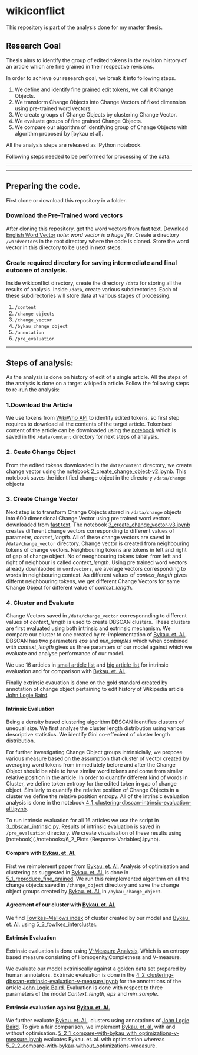 # wikiconflict

This repository is part of the analysis done for my master thesis.

## Research Goal
 Thesis aims to identify the group of edited tokens in the revision history of an article which are fine grained in their respective revisions.
 
In order to achieve our research goal, we break it into following steps.

1. We define and identify fine grained edit tokens, we call it Change Objects.
2. We transform Change Objects into Change Vectors of fixed dimension using pre-trained word vectors.
3. We create groups of Change Objects by clustering Change Vector.
4. We evaluate groups of fine grained Change Objects.
5. We compare our algorithm of identifying  group of Change Objects with algorithm proposed by [bykau et al].

All the analysis steps are released as IPython notebook.

Following steps needed to be performed for processing of the data.

-----
-----


## Preparing the code.
First clone or download this repository in a folder.

###  Download the Pre-Trained word vectors
After cloning this repository, get the word vectors from [fast text](https://github.com/facebookresearch/fastText/blob/master/docs/pretrained-vectors.md). Download [English Word Vector](https://dl.fbaipublicfiles.com/fasttext/vectors-wiki/wiki.en.vec) *note: word vector is a huge file*. Create a directory `/wordvectors` in the root directory where the code is cloned. Store the word vector in this directory to be used in next steps.

###  Create required directory for saving intermediate and final outcome of analysis.

Inside wikiconflict directory, create the directory `/data` for storing all the results of analysis.
Inside `/data`, create various subdirectories. Each of these subdirectories will store data at various stages of processing. 
1. `/content`
2. `/change objects`
3. `/change_vector`
4. `/bykau_change_object`
5. `/annotation`
6. `/pre_evaluation`

-----

## Steps of analysis:
As the analysis is done on history of edit of a single article. All the steps of the analysis is done on a target wikipedia article. Follow the following steps to re-run the analysis:

### 1.Download the Article
We use tokens from [WikiWho API](https://api.wikiwho.net/en/api/v1.0.0-beta/#/) to identify edited tokens, so first step requires to download all the contents of the target article. 
Tokenised content of the article can be downloaded using the [notebook](./notebooks/1_download_rev_content.ipynb) which is saved in the `/data/content` directory for next steps of analysis.

### 2. Ceate Change Object

From the edited tokens downloaded in the `data/content` directory, we create change vector using the notebook [2_create_change_object-v2.ipynb](./notebooks/2_create_change_object-v2.ipynb). This notebook saves the identified change object in the directory `/data/change` objects

### 3. Create Change Vector

Next step is to transform Change Objects stored in `/data/change` objects into 600 dimensional Change Vector using pre trained word vectors downloaded from [fast text](https://github.com/facebookresearch/fastText/blob/master/docs/pretrained-vectors.md). 
The notebook [3_create_change_vector-v3.ipynb](./notebooks/[3_create_change_vector-v3.ipynb]) creates different change vectors corresponding to different values of parameter, *context_length*. All of these change vectors are saved in /`data/change_vector` directory. Change vector is created from neighbouring tokens of change vectors. Neighbouring tokens are tokens in left and right of gap of change object. No of neoghbouring tokens taken from left and right of neighbour is called *context_length*. Using pre trained word vectors already downlaoded in `wordvectors`, we average vectors corresponding to  words in neighbouring context. As different values of *context_length* gives differnt neighbouring tokens, we get different Change Vectors for same Change Object for different value of *context_length*.

### 4. Cluster and Evaluate
Change Vectors saved in `/data/change_vector` corresponnding to different values of *context_length* is used to create DBSCAN clusters. These clusters are first evaluated using both intrinsic and extrinsic mechanism. We compare our cluster to one created by re-implementation of [Bykau. et. Al.](https://velgias.github.io/docs/BykauKSV15.pdf). DBSCAN has two parameters *eps* and *min_samples* which when combined with *context_length* gives us three paramters of our model against which we evaluate and analyse performance of our model.

 We use 16 articles in [small article list](https://github.com/acifer/wikiconflict/blob/master/conflicted_article.csv) and [big article list](https://github.com/acifer/wikiconflict/blob/master/conflicted_article-big.csv) for intrinsic evaluation and for comparison with [Bykau. et. Al.](https://velgias.github.io/docs/BykauKSV15.pdf).
 
Finally extrinsic evauation is done on the gold standard created by annotation of change object pertaining to edit history of Wikipedia article [John Logie Baird](https://en.wikipedia.org/wiki/John_Logie_Baird).


#### Intrinsic Evaluation
 
Being a density based clustering algorithm DBSCAN identifies clusters of unequal size. We first analyse the cluster length distribution using various descriptive statistics. We identify Gini co-effecient of cluster length distribution.

For further investigating Change Object groups intrinsicially, we propose various measure based on the assumption that cluster of vector created by averaging word tokens from immediately before and after the Change Object should be able to have similar word tokens and come from similar relative position in the article.  In order to quantify different kind of words in Cluster, we define token entropy for the edited token in gap of change object. Similarly to quantify the relative position of Change Objects in a cluster we define the relative position entropy. All of the intrinsic evaluation analysis is done in the notebook [4_1_clustering-dbscan-intrinsic-evaluation-all.ipynb](./notebooks/4_1_clustering-dbscan-intrinsic-evaluation-all.ipynb). 

To run intrinsic evaluation for all 16 articles we use the script in [3_dbscan_intrinsic.py](./scripts/3_dbscan_intrinsic.py). Results of intrinsic evaluation is saved in `/pre_evaluation` directory. We create visualisation of these results using [notebook](./notebooks/6_2_Plots (Response Variables).ipynb).


#### Compare with [Bykau. et. Al.](https://velgias.github.io/docs/BykauKSV15.pdf)

First we reimplement paper from [Bykau. et. Al.](https://velgias.github.io/docs/BykauKSV15.pdf) Analysis of optimisation and clustering as suggested in [Bykau. et. Al.](https://velgias.github.io/docs/BykauKSV15.pdf) is done in  [5_1_reproduce_fine_grained](./notebooks/5_1_reproduce_fine_grained.ipynb). We run this reimplemented algorithm on all the change objects saved in `/change_object` directory and save the change object groups created by [Bykau. et. Al.](https://velgias.github.io/docs/BykauKSV15.pdf) in `/bykau_change_object`.

####  Agreement of our cluster with [Bykau. et. Al.](https://velgias.github.io/docs/BykauKSV15.pdf)

We find [Fowlkes–Mallows index](https://en.wikipedia.org/wiki/Fowlkes–Mallows_index) of cluster created by our model and [Bykau. et. Al.](https://velgias.github.io/docs/BykauKSV15.pdf) using [5_3_fowlkes_intercluster](./notebooks/5_3_fowlkes_intercluster.ipynb).


#### Extrinsic Evaluation
Extrinsic evaluation is done using [V-Measure Analysis](http://www1.cs.columbia.edu/~amaxwell/pubs/v_measure-emnlp07.pdf). Which is an entropy based measure consisting of Homogenity,Completness and V-measure.

We evaluate our model extriniscally against a golden data set prepared by human annotators. Extrinsic evaluation is done in the [4_2_clustering-dbscan-extrinsic-evaluation-v-measure.ipynb](./notebooks/4_2_clustering-dbscan-extrinsic-evaluation-v-measure.ipynb) for the annotations of the article [John Logie Baird](https://en.wikipedia.org/wiki/John_Logie_Baird). Evaluation is done with respect to three parameters of the model *Context_length*, *eps* and *min_sample*. 

#### Extrinsic evaluation against [Bykau. et. Al.](https://velgias.github.io/docs/BykauKSV15.pdf)
 
 We further evaluate [Bykau. et. Al.](https://velgias.github.io/docs/BykauKSV15.pdf). clusters using annotations of  [John Logie Baird](https://en.wikipedia.org/wiki/John_Logie_Baird). To give a fair comparison, we implement [Bykau. et. al.](https://velgias.github.io/docs/BykauKSV15.pdf) with and without optimisation. [5_2_1_compare-with-bykau_with_optimizations-v-measure.ipynb](./notebooks//5_2_1_compare-with-bykau_with_optimizations-v-measure.ipynb) evaluates Bykau. et. al. with optimisation whereas [5_2_2_compare-with-bykau-without_optimizations-vmeasure](./notebooks/5_2_2_compare-with-bykau-without_optimizations-vmeasure.ipynb).
